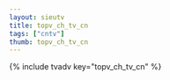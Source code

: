 ```yaml
--- 
layout: sieutv
title: topv_ch_tv_cn
tags: ["cntv"]
thumb: topv_ch_tv_cn
---
```

{% include tvadv key="topv_ch_tv_cn" %}
